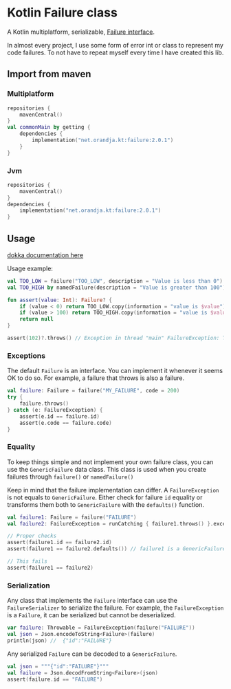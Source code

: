 # Kotlin Failure class

A Kotlin multiplatform, serializable, [Failure interface](src/commonMain/kotlin/net/orandja/failure/Failure.kt).

In almost every project, I use some form of error int or class to represent my code failures.
To not have to repeat myself every time I have created this lib.

## Import from maven

### Multiplatform

```kotlin
repositories {
    mavenCentral()
}
val commonMain by getting {
    dependencies {
        implementation("net.orandja.kt:failure:2.0.1")
    }
}
```

### Jvm

```kotlin
repositories {
    mavenCentral()
}
dependencies {
    implementation("net.orandja.kt:failure:2.0.1")
}
```

## Usage

[dokka documentation here](https://l-briand.github.io/failure/failure/net.orandja.failure/index.html)

Usage example:

```kotlin
val TOO_LOW = failure("TOO_LOW", description = "Value is less than 0")
val TOO_HIGH by namedFailure(description = "Value is greater than 100")

fun assert(value: Int): Failure? {
    if (value < 0) return TOO_LOW.copy(information = "value is $value")
    if (value > 100) return TOO_HIGH.copy(information = "value is $value")
    return null
}

assert(102)?.throws() // Exception in thread "main" FailureException: TOO_HIGH [Value is greater than 100] value is 102
```

### Exceptions

The default `Failure` is an interface.
You can implement it whenever it seems OK to do so.
For example, a failure that throws is also a failure.

```kotlin
val failure: Failure = failure("MY_FAILURE", code = 200)
try {
    failure.throws()
} catch (e: FailureException) {
    assert(e.id == failure.id)
    assert(e.code == failure.code)
}
```

### Equality

To keep things simple and not implement your own failure class, you can use the `GenericFailure` data class.
This class is used when you create failures through `failure()` or `namedFailure()`

Keep in mind that the failure implementation can differ.
A `FailureException` is not equals to `GenericFailure`.
Either check for failure `id` equality or transforms them both to `GenericFailure` with the `defaults()` function.

```kotlin
val failure1: Failure = failure("FAILURE")
val failure2: FailureException = runCatching { failure1.throws() }.exceptionOrNull() !! as FailureException

// Proper checks
assert(failure1.id == failure2.id)
assert(failure1 == failure2.defaults()) // failure1 is a GenericFailure

// This fails
assert(failure1 == failure2)
```

### Serialization

Any class that implements the `Failure` interface can use the `FailureSerializer` to serialize the failure.
For example, the `FailureException` is a `Failure`, it can be serialized but cannot be deserialized.

```kotlin
var failure: Throwable = FailureException(failure("FAILURE"))
val json = Json.encodeToString<Failure>(failure)
println(json) //  {"id":"FAILURE"}
```

Any serialized `Failure` can be decoded to a `GenericFailure`.

```kotlin
val json = """{"id":"FAILURE"}"""
val failure = Json.decodFromString<Failure>(json)
assert(failure.id == "FAILURE")
```